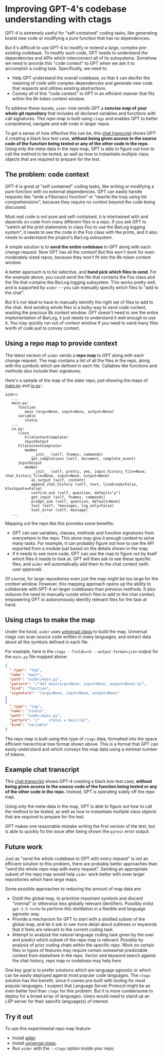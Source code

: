 
# Improving GPT-4's codebase understanding with ctags

GPT-4 is extremely useful for "self-contained" coding tasks,
like generating brand new code or modifying a pure function
that has no dependencies.

But it's difficult to use GPT-4 to modify or extend
a large, complex pre-existing codebase.
To modify such code, GPT needs to understand the dependencies and APIs
which interconnect all of its subsystems.
Somehow we need to provide this "code context" to GPT
when we ask it to accomplish a coding task. Specifically, we need to:

  - Help GPT understand the overall codebase, so that it
can decifer the meaning of code with complex dependencies and generate
new code that respects and utilizes existing abstractions.
  - Convey all of this "code context" to GPT in an
efficient manner that fits within the 8k-token context window.

To address these issues, `aider` now 
sends GPT a **concise map of your whole git repository**
that includes
all declared variables and functions with call signatures.
This *repo map* is built using `ctags`
and enables GPT to better comprehend, navigate
and edit code in larger repos.

To get a sense of how effective this can be, this
[chat transcript](https://aider.chat/examples/add-test.html)
shows GPT-4 creating a black box test case, **without being given
access to the source code of the function being tested or any of the
other code in the repo.**
Using only the meta-data in the repo map, GPT is able to figure out how to
call the method to be tested, as well as how to instantiate multiple
class objects that are required to prepare for the test.


## The problem: code context

GPT-4 is great at "self contained" coding tasks, like writing or
modifying a pure function with no external dependencies.
GPT can easily handle requests like "write a
Fibonacci function" or "rewrite the loop using list
comprehensions", because they require no context beyond the code
being discussed.

Most real code is not pure and self-contained, it is intertwined with
and depends on code from many different files in a repo.
If you ask GPT to "switch all the print statements in class Foo to
use the BarLog logging system", it needs to see the code in the Foo class
with the prints, and it also needs to understand the project's BarLog
subsystem.

A simple solution is to **send the entire codebase** to GPT along with
each change request. Now GPT has all the context! But this won't work
for even moderately
sized repos, because they won't fit into the 8k-token context window.

A better approach is to be selective,
and **hand pick which files to send**.
For the example above, you could send the file that
contains the Foo class
and the file that contains the BarLog logging subsystem.
This works pretty well, and is supported by `aider` -- you
can manually specify which files to "add to the chat".

But it's not ideal to have to manually identify the right
set of files to add to the chat.
And sending whole files is a bulky way to send code context,
wasting the precious 8k context window.
GPT doesn't need to see the entire implementation of BarLog,
it just needs to understand it well enough to use it. 
You may quickly run out of context window if you need to
send many files worth of code just to convey context.

## Using a repo map to provide context

The latest version of `aider` sends a **repo map** to GPT along with
each change request. The map contains a list of all the files in the
repo, along with the symbols which are defined in each file. Callables
like functions and methods also include their signatures.

Here's a
sample of the map of the aider repo, just showing the maps of
[main.py](https://github.com/paul-gauthier/aider/blob/main/aider/main.py)
and
[io.py](https://github.com/paul-gauthier/aider/blob/main/aider/io.py)
:

```
aider/
   ...
   main.py:
      function
         main (args=None, input=None, output=None)
      variable
         status
   ...
   io.py:
      class
         FileContentCompleter
         InputOutput
      FileContentCompleter
         member
            __init__ (self, fnames, commands)
            get_completions (self, document, complete_event)
      InputOutput
         member
            __init__ (self, pretty, yes, input_history_file=None, chat_history_file=None, input=None, output=None)
            ai_output (self, content)
            append_chat_history (self, text, linebreak=False, blockquote=False)
            confirm_ask (self, question, default="y")
            get_input (self, fnames, commands)
            prompt_ask (self, question, default=None)
            tool (self, *messages, log_only=False)
            tool_error (self, message)
   ...
```

Mapping out the repo like this provides some benefits:

  - GPT can see variables, classes, methods and function signatures from everywhere in the repo. This alone may give it enough context to solve many tasks. For example, it can probably figure out how to use the API exported from a module just based on the details shown in the map.
  - If it needs to see more code, GPT can use the map to figure out by itself which files it needs to look at. GPT will then ask to see these specific files, and `aider` will automatically add them to the chat context (with user approval).

Of course, for large repositories even just the map might be too large
for the context window.  However, this mapping approach opens up the
ability to collaborate with GPT-4 on larger codebases than previous
methods.  It also reduces the need to manually curate which files to
add to the chat context, empowering GPT to autonomously identify
relevant files for the task at hand.

## Using ctags to make the map

Under the hood, `aider` uses
[universal ctags](https://github.com/universal-ctags/ctags)
to build the
map. Universal ctags can scan source code written in many
languages, and extract data about all the symbols defined in each
file.

For example, here is the `ctags --fields=+S --output-format=json` output for the `main.py` file mapped above:

```json
{
  "_type": "tag",
  "name": "main",
  "path": "aider/main.py",
  "pattern": "/^def main(args=None, input=None, output=None):$/",
  "kind": "function",
  "signature": "(args=None, input=None, output=None)"
}
{
  "_type": "tag",
  "name": "status",
  "path": "aider/main.py",
  "pattern": "/^    status = main()$/",
  "kind": "variable"
}
```

The repo map is built using this type of `ctags` data,
formatted into the space
efficient hierarchical tree format shown above.
This is a format that GPT can easily understand
and which conveys the map data using a
minimal number of tokens.

## Example chat transcript

This
[chat transcript](https://aider.chat/examples/add-test.html)
shows GPT-4 creating a black box test case, **without being given
access to the source code of the function being tested or any of the
other code in the repo.** Instead, GPT is operating solely off 
the repo map.

Using only the meta-data in the map, GPT is able to figure out how to call the method to be tested, as well as how to instantiate multiple class objects that are required to prepare for the test.

GPT makes one reasonable mistake writing the first version of the test, but is
able to quickly fix the issue after being shown the `pytest` error output.

## Future work

Just as "send the whole codebase to GPT with every request"
is not an efficient solution to this problem,
there are probably better approaches than
"send the whole repo map with every request".
Sending an appropriate subset of the repo map would help `aider` work
better with even larger repositories which have large maps.

Some possible approaches to reducing the amount of map data are:

  - Distill the global map, to prioritize important symbols and discard "internal" or otherwise less globally relevant identifiers. Possibly enlist `gpt-3.5-turbo` to perform this distillation in a flexible and language agnostic way.
  - Provide a mechanism for GPT to start with a distilled subset of the global map, and let it ask to see more detail about subtrees or keywords that it feels are relevant to the current coding task.
  - Attempt to analyize the natural language coding task given by the user and predict which subset of the repo map is relevant. Possibly by analysis of prior coding chats within the specific repo. Work on certain files or types of features may require certain somewhat predictable context from elsewhere in the repo. Vector and keyword search against the chat history, repo map or codebase may help here.

One key goal is to prefer solutions which are language agnostic or
which can be easily deployed against most popular code languages.
The `ctags` solution has this benefit, since it comes pre-built
with tooling for most popular languages.
I suspect that Language Server Protocol might be an even
better tool than `ctags` for this problem.
But it is more cumbersome to deploy for a broad
array of languages.
Users would need to stand up an LSP server for their
specific language(s) of interest.

## Try it out

To use this experimental repo map feature:

  - Install [aider](https://github.com/paul-gauthier/aider#installation).
  - Install [universal ctags](https://github.com/universal-ctags/ctags).
  - Run `aider` with the `--ctags` option inside your repo.
  